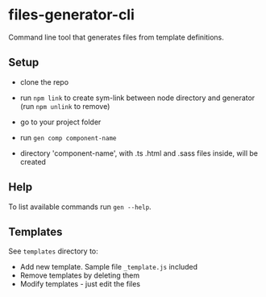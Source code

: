 # files-generator-cli
Command line tool that generates files from template definitions.

## Setup
* clone the repo
* run `npm link` to create sym-link between node directory and generator (run `npm unlink` to remove)

* go to your project folder
* run `gen comp component-name`
* directory 'component-name', with .ts .html and .sass files inside, will be created

## Help
To list available commands run `gen --help`.

## Templates
See `templates` directory to:
* Add new template. Sample file `_template.js` included
* Remove templates by deleting them
* Modify templates - just edit the files
